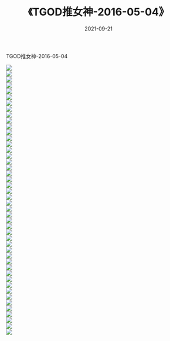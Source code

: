 ﻿---
layout: post
title:  《TGOD推女神-2016-05-04》
date:   2021-09-21
img: http://img.660000.xyz/Sharelink/网络美图/2021/TGOD推女神-2016-05-04/000.jpg
categories: [美女, 清纯, 唯美]
---

TGOD推女神-2016-05-04

  ![](http://img.660000.xyz/Sharelink/网络美图/2021/TGOD推女神-2016-05-04/001.jpg) <br> ![](http://img.660000.xyz/Sharelink/网络美图/2021/TGOD推女神-2016-05-04/002.jpg) <br> ![](http://img.660000.xyz/Sharelink/网络美图/2021/TGOD推女神-2016-05-04/003.jpg) <br> ![](http://img.660000.xyz/Sharelink/网络美图/2021/TGOD推女神-2016-05-04/004.jpg) <br> ![](http://img.660000.xyz/Sharelink/网络美图/2021/TGOD推女神-2016-05-04/005.jpg) <br> ![](http://img.660000.xyz/Sharelink/网络美图/2021/TGOD推女神-2016-05-04/006.jpg) <br> ![](http://img.660000.xyz/Sharelink/网络美图/2021/TGOD推女神-2016-05-04/007.jpg) <br> ![](http://img.660000.xyz/Sharelink/网络美图/2021/TGOD推女神-2016-05-04/008.jpg) <br> ![](http://img.660000.xyz/Sharelink/网络美图/2021/TGOD推女神-2016-05-04/009.jpg) <br> ![](http://img.660000.xyz/Sharelink/网络美图/2021/TGOD推女神-2016-05-04/010.jpg) <br> ![](http://img.660000.xyz/Sharelink/网络美图/2021/TGOD推女神-2016-05-04/011.jpg) <br> ![](http://img.660000.xyz/Sharelink/网络美图/2021/TGOD推女神-2016-05-04/012.jpg) <br> ![](http://img.660000.xyz/Sharelink/网络美图/2021/TGOD推女神-2016-05-04/013.jpg) <br> ![](http://img.660000.xyz/Sharelink/网络美图/2021/TGOD推女神-2016-05-04/014.jpg) <br> ![](http://img.660000.xyz/Sharelink/网络美图/2021/TGOD推女神-2016-05-04/015.jpg) <br> ![](http://img.660000.xyz/Sharelink/网络美图/2021/TGOD推女神-2016-05-04/016.jpg) <br> ![](http://img.660000.xyz/Sharelink/网络美图/2021/TGOD推女神-2016-05-04/017.jpg) <br> ![](http://img.660000.xyz/Sharelink/网络美图/2021/TGOD推女神-2016-05-04/018.jpg) <br> ![](http://img.660000.xyz/Sharelink/网络美图/2021/TGOD推女神-2016-05-04/019.jpg) <br> ![](http://img.660000.xyz/Sharelink/网络美图/2021/TGOD推女神-2016-05-04/020.jpg) <br> ![](http://img.660000.xyz/Sharelink/网络美图/2021/TGOD推女神-2016-05-04/021.jpg) <br> ![](http://img.660000.xyz/Sharelink/网络美图/2021/TGOD推女神-2016-05-04/022.jpg) <br> ![](http://img.660000.xyz/Sharelink/网络美图/2021/TGOD推女神-2016-05-04/023.jpg) <br> ![](http://img.660000.xyz/Sharelink/网络美图/2021/TGOD推女神-2016-05-04/024.jpg) <br> ![](http://img.660000.xyz/Sharelink/网络美图/2021/TGOD推女神-2016-05-04/025.jpg) <br> ![](http://img.660000.xyz/Sharelink/网络美图/2021/TGOD推女神-2016-05-04/026.jpg) <br> ![](http://img.660000.xyz/Sharelink/网络美图/2021/TGOD推女神-2016-05-04/027.jpg) <br> ![](http://img.660000.xyz/Sharelink/网络美图/2021/TGOD推女神-2016-05-04/028.jpg) <br> ![](http://img.660000.xyz/Sharelink/网络美图/2021/TGOD推女神-2016-05-04/029.jpg) <br> ![](http://img.660000.xyz/Sharelink/网络美图/2021/TGOD推女神-2016-05-04/030.jpg) <br> ![](http://img.660000.xyz/Sharelink/网络美图/2021/TGOD推女神-2016-05-04/031.jpg) <br> ![](http://img.660000.xyz/Sharelink/网络美图/2021/TGOD推女神-2016-05-04/032.jpg) <br> ![](http://img.660000.xyz/Sharelink/网络美图/2021/TGOD推女神-2016-05-04/033.jpg) <br> ![](http://img.660000.xyz/Sharelink/网络美图/2021/TGOD推女神-2016-05-04/034.jpg) <br> ![](http://img.660000.xyz/Sharelink/网络美图/2021/TGOD推女神-2016-05-04/035.jpg) <br> ![](http://img.660000.xyz/Sharelink/网络美图/2021/TGOD推女神-2016-05-04/036.jpg) <br> ![](http://img.660000.xyz/Sharelink/网络美图/2021/TGOD推女神-2016-05-04/037.jpg) <br> ![](http://img.660000.xyz/Sharelink/网络美图/2021/TGOD推女神-2016-05-04/038.jpg) <br> ![](http://img.660000.xyz/Sharelink/网络美图/2021/TGOD推女神-2016-05-04/039.jpg) <br> ![](http://img.660000.xyz/Sharelink/网络美图/2021/TGOD推女神-2016-05-04/040.jpg) <br> ![](http://img.660000.xyz/Sharelink/网络美图/2021/TGOD推女神-2016-05-04/041.jpg) <br> ![](http://img.660000.xyz/Sharelink/网络美图/2021/TGOD推女神-2016-05-04/042.jpg) <br> ![](http://img.660000.xyz/Sharelink/网络美图/2021/TGOD推女神-2016-05-04/043.jpg) <br> ![](http://img.660000.xyz/Sharelink/网络美图/2021/TGOD推女神-2016-05-04/044.jpg) <br> ![](http://img.660000.xyz/Sharelink/网络美图/2021/TGOD推女神-2016-05-04/045.jpg) <br> ![](http://img.660000.xyz/Sharelink/网络美图/2021/TGOD推女神-2016-05-04/046.jpg) <br>